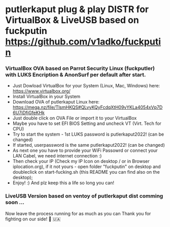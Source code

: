# putlerkaput plug & play DISTR for VirtualBox & LiveUSB based on fuckputin https://github.com/v1adko/fuckputin

### VirtualBox OVA based on Parrot Security Linux (fuckputler) with LUKS Encription & AnonSurf per default after start.

- Just Dowload VirtualBox for your System (Linux, Mac, Windows) here: https://www.virtualbox.org/
- Install VirtualBox in your System
- Download OVA of putlerkaput Linux here: https://mega.nz/file/TlsmHKQS#QLvyKQyFcdqXtH09vYKLa4054xVp7D6U7iDfjGfeKHk
- Just double click on OVA File or import it to your VirtualBox
- Maybe you have to set EFI BIOS Setting and uncheck VT (Virt. Tech for CPU)
- Try to start the system - 1st LUKS password is putlerkaput2022! (can be changed)
- If started, userpassword is the same putlerkaput2022! (can be changed)
- As next one you have to provide your WiFi Passowrd or connect your LAN Cabel, we need internet connection :)
- Then check your IP (Check my IP Icon on desktop / or in Browser iplocation.org), if it not yours - open folder "fuckputin" on desktop and doubleclick on start-fucking.sh (this README you can find also on the desktop);
- Enjoy! :) And plz keep this a life so long you can! 

### LiveUSB Version based on ventoy of putlerkaput dist comming soon ... 

Now leave the process running for as much as you can
Thank you for fighting on our side! 💪 🇺🇦
